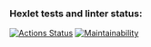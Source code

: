 ### Hexlet tests and linter status:
[![Actions Status](https://github.com/Met-s/java-project-61/actions/workflows/hexlet-check.yml/badge.svg)](https://github.com/Met-s/java-project-61/actions)
[![Maintainability](https://api.codeclimate.com/v1/badges/adac22876bfb367baf81/maintainability)](https://codeclimate.com/github/Met-s/java-project-61/maintainability)
